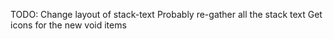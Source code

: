 TODO:
Change layout of stack-text
Probably re-gather all the stack text
Get icons for the new void items
